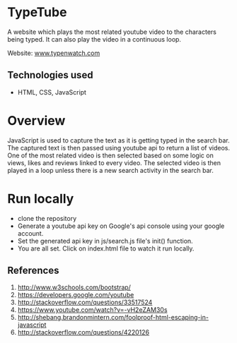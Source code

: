TypeTube
===========

A website which plays the most related youtube video to the characters being typed. 
It can also play the video in a continuous loop.

Website: www.typenwatch.com

## Technologies used

* HTML, CSS, JavaScript

# Overview

JavaScript is used to capture the text as it is getting typed in the search bar. 
The captured text is then passed using youtube api to return a list of videos.
One of the most related video is then selected based on some logic on views, likes and reviews linked to every video.
The selected video is then played in a loop unless there is a new search activity in the search bar.

# Run locally

* clone the repository
* Generate a youtube api key on Google's api console using your google account.
* Set the generated api key in js/search.js file's init() function.
* You are all set. Click on index.html file to watch it run locally.

## References

1. http://www.w3schools.com/bootstrap/
2. https://developers.google.com/youtube
3. http://stackoverflow.com/questions/33517524
4. https://www.youtube.com/watch?v=-vH2eZAM30s
5. http://shebang.brandonmintern.com/foolproof-html-escaping-in-javascript
6. http://stackoverflow.com/questions/4220126	
